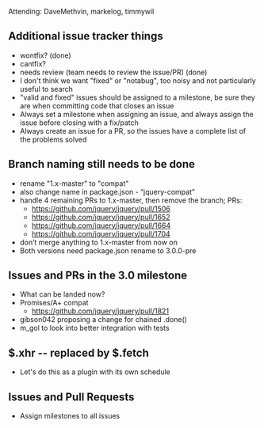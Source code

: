 Attending: DaveMethvin, markelog, timmywil

## Additional issue tracker things ##
* wontfix? (done)
* cantfix?
* needs review (team needs to review the issue/PR) (done)
* I don't think we want "fixed" or "notabug", too noisy and not particularly useful to search
* "valid and fixed" issues should be assigned to a milestone, be sure they are when committing code that closes an issue
* Always set a milestone when assigning an issue, and always assign the issue before closing with a fix/patch
* Always create an issue for a PR, so the issues have a complete list of the problems solved

## Branch naming still needs to be done ##
* rename "1.x-master" to "compat"
* also change name in package.json - “jquery-compat”
* handle 4 remaining PRs to 1.x-master, then remove the branch; PRs:
  - https://github.com/jquery/jquery/pull/1506
  - https://github.com/jquery/jquery/pull/1652
  - https://github.com/jquery/jquery/pull/1664
  - https://github.com/jquery/jquery/pull/1704
* don’t merge anything to 1.x-master from now on
* Both versions need package.json rename to 3.0.0-pre

## Issues and PRs in the 3.0 milestone ##
* What can be landed now?
* Promises/A+ compat
  - https://github.com/jquery/jquery/pull/1821
* gibson042 proposing a change for chained .done()
* m_gol to look into better integration with tests

## $.xhr -- replaced by $.fetch ##
* Let's do this as a plugin with its own schedule

## Issues and Pull Requests ##
* Assign milestones to all issues

